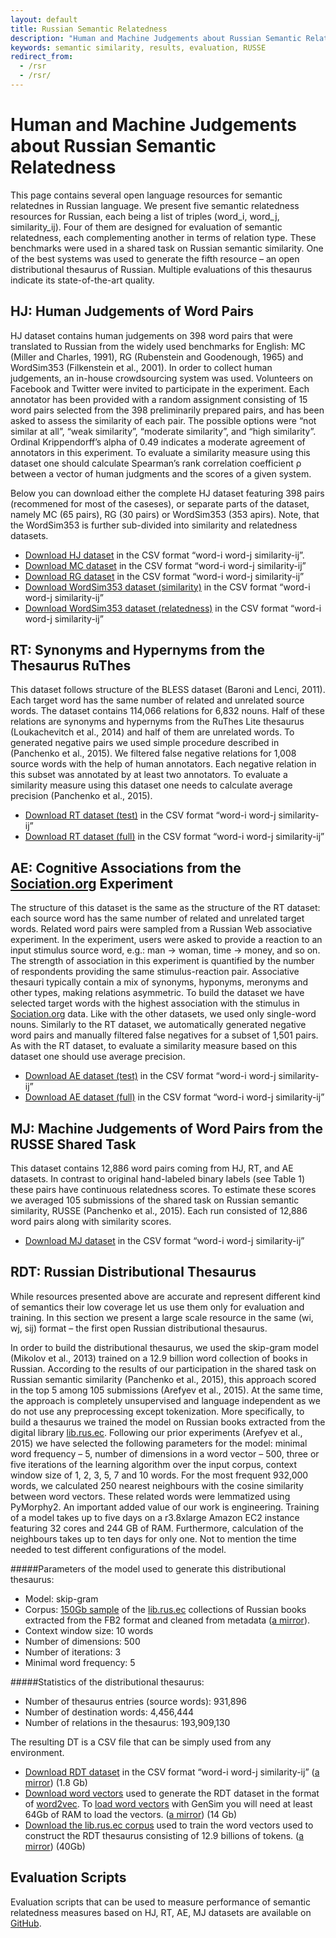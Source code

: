 ```yaml
---
layout: default
title: Russian Semantic Relatedness
description: "Human and Machine Judgements about Russian Semantic Relatedness."
keywords: semantic similarity, results, evaluation, RUSSE
redirect_from:
  - /rsr
  - /rsr/
---
```


# Human and Machine Judgements about Russian Semantic Relatedness

This page contains several open language resources for semantic relatednes in Russian language. We present five semantic relatedness resources for Russian, each being a list of triples (word_i, word_j, similarity_ij). Four of them are designed for evaluation of semantic relatedness, each complementing another in terms of relation type. These benchmarks were used in a shared task on Russian semantic similarity. One of the best systems was used to generate the fifth resource – an open distributional thesaurus of Russian. Multiple evaluations of this thesaurus indicate its state-of-the-art quality.

## HJ: Human Judgements of Word Pairs

HJ dataset contains human judgements on 398 word pairs that were translated to Russian from the widely used benchmarks for English: MC (Miller and Charles, 1991), RG (Rubenstein and Goodenough, 1965) and WordSim353 (Filkenstein et al., 2001). In order to collect human judgements, an in-house crowdsourcing system was used. Volunteers on Facebook and Twitter were invited to participate in the experiment. Each annotator has been provided with a random assignment consisting of 15 word pairs selected from the 398 preliminarily prepared pairs, and has been asked to assess the similarity of each pair. The possible options were “not similar at all”, “weak similarity”, “moderate similarity”, and “high similarity”. Ordinal Krippendorff’s alpha of 0.49 indicates a moderate agreement of annotators in this experiment. To evaluate a similarity measure using this dataset one should calculate Spearman’s rank correlation coefficient ρ between a vector of human judgments and the scores of a given system. 

Below you can download either the complete HJ dataset featuring 398 pairs (recommened for most of the caseses), or separate parts of the dataset, namely MC (65 pairs), RG (30 pairs) or WordSim353 (353 apirs). Note, that the WordSim353 is further sub-divided into similarity and relatedness datasets. 

* [Download HJ dataset](https://github.com/nlpub/russe-evaluation/blob/master/russe/evaluation/hj.csv) in the CSV format “word-i word-j similarity-ij”. 
* [Download MC dataset](https://github.com/nlpub/russe-evaluation/blob/master/russe/evaluation/hj-mc.csv) in the CSV format “word-i word-j similarity-ij”
* [Download RG dataset](https://github.com/nlpub/russe-evaluation/blob/master/russe/evaluation/hj-rg.csv) in the CSV format “word-i word-j similarity-ij”
* [Download WordSim353 dataset (similarity)](https://github.com/nlpub/russe-evaluation/blob/master/russe/evaluation/hj-wordsim353-similarity.csv) in the CSV format “word-i word-j similarity-ij”
* [Download WordSim353 dataset (relatedness)](https://github.com/nlpub/russe-evaluation/blob/master/russe/evaluation/hj-wordsim353-relatedness.csv) in the CSV format “word-i word-j similarity-ij”

## RT: Synonyms and Hypernyms from the Thesaurus RuThes

This dataset follows structure of the BLESS dataset (Baroni and Lenci, 2011). Each target word has the same number of related and unrelated source words. The dataset contains 114,066 relations for 6,832 nouns. Half of these relations are synonyms and hypernyms from the RuThes Lite thesaurus (Loukachevitch et al., 2014) and half of them are unrelated words. To generated negative pairs we used simple procedure described in (Panchenko et al., 2015). We filtered false negative relations for 1,008 source words with the help of human annotators. Each negative relation in this subset was annotated by at least two annotators. To evaluate a similarity measure using this dataset one needs to calculate average precision (Panchenko et al., 2015).

* [Download RT dataset (test)](https://github.com/nlpub/russe-evaluation/blob/master/russe/evaluation/rt-test.csv) in the CSV format “word-i word-j similarity-ij”
* [Download RT dataset (full)](https://raw.githubusercontent.com/nlpub/russe-evaluation/master/russe/evaluation/rt.csv) in the CSV format “word-i word-j similarity-ij”

## AE: Cognitive Associations from the [Sociation.org](http://Sociation.org) Experiment

The structure of this dataset is the same as the structure of the RT dataset: each source word has the same number of related and unrelated target words. Related word pairs were sampled from a Russian Web associative experiment. In the experiment, users were asked to provide a reaction to an input stimulus source word, e.g.: man → woman, time → money, and so on. The strength of association in this experiment is quantified by the number of respondents providing the same stimulus-reaction pair. Associative thesauri typically contain a mix of synonyms, hyponyms, meronyms and other types, making relations asymmetric. To build the dataset we have selected target words with the highest association with the stimulus in [Sociation.org](http://Sociation.org) data. Like with the other datasets, we used only single-word nouns. Similarly to the RT dataset, we automatically generated negative word pairs and manually filtered false negatives for a subset of 1,501 pairs. As with the RT dataset, to evaluate a similarity measure based on this dataset one should use average precision.

* [Download AE dataset (test)](https://github.com/nlpub/russe-evaluation/blob/master/russe/evaluation/ae2-test.csv) in the CSV format “word-i word-j similarity-ij”
* [Download AE dataset (full)](https://raw.githubusercontent.com/nlpub/russe-evaluation/master/russe/evaluation/ae2.csv) in the CSV format “word-i word-j similarity-ij”

## MJ: Machine Judgements of Word Pairs from the RUSSE Shared Task

This dataset contains 12,886 word pairs coming from HJ, RT, and AE datasets. In contrast to original hand-labeled binary labels (see Table 1) these pairs have continuous relatedness scores. To estimate these scores we averaged 105 submissions of the shared task on Russian semantic similarity, RUSSE (Panchenko et al., 2015). Each run consisted of 12,886 word pairs along with similarity scores.

* [Download MJ dataset](https://github.com/nlpub/russe-evaluation/blob/master/russe/evaluation/mj.csv) in the CSV format “word-i word-j similarity-ij”

## RDT: Russian Distributional Thesaurus

While resources presented above are accurate and represent different kind of semantics their low coverage let us use them only for evaluation and training. In this section we present a large scale resource in the same (wi, wj, sij) format – the first open Russian distributional thesaurus.

In order to build the distributional thesaurus, we used the skip-gram model (Mikolov et al., 2013) trained on a 12.9 billion word collection of books in Russian. According to the results of our participation in the shared task on Russian semantic similarity (Panchenko et al., 2015), this approach scored in the top 5 among 105 submissions (Arefyev et al., 2015). At the same time, the approach is completely unsupervised and language independent as we do not use any preprocessing except tokenization. More specifically, to build a thesaurus we trained the model on Russian books extracted from the digital library [lib.rus.ec](http://lib.rus.ec). Following our prior experiments (Arefyev et al., 2015) we have selected the following parameters for the model: minimal word frequency – 5, number of dimensions in a word vector – 500, three or five iterations of the learning algorithm over the input corpus, context window size of 1, 2, 3, 5, 7 and 10 words. For the most frequent 932,000 words, we calculated 250 nearest neighbours with the cosine similarity between word vectors. These related words were lemmatized using PyMorphy2\. An important added value of our work is engineering. Training of a model takes up to five days on a r3.8xlarge Amazon EC2 instance featuring 32 cores and 244 GB of RAM. Furthermore, calculation of the neighbours takes up to ten days for only one. Not to mention the time needed to test different configurations of the model.

#####Parameters of the model used to generate this distributional thesaurus:


* Model: skip-gram
* Corpus: [150Gb sample](https://s3-eu-west-1.amazonaws.com/dsl-research/wiki/librusec_fb2.plain.gz) of the [lib.rus.ec](http://lib.rus.ec) collections of Russian books extracted from the FB2 format and cleaned from metadata ([a mirror](http://panchenko.me/russe/librusec_fb2.plain.gz)).
* Context window size: 10 words
* Number of dimensions: 500
* Number of iterations: 3
* Minimal word frequency: 5

#####Statistics of the distributional thesaurus:

* Number of thesaurus entries (source words): 931,896
* Number of destination words: 4,456,444
* Number of relations in the thesaurus: 193,909,130



The resulting DT is a CSV file that can be simply used from any environment. 

* [Download RDT dataset](https://s3-eu-west-1.amazonaws.com/dsl-research/distrib_thes/3attempt/all.norm-sz500-w10-cb0-it3-min5.w2v.vocab_1100000_similar250.gz) in the CSV format “word-i word-j similarity-ij” ([a mirror](http://panchenko.me/russe/all.norm-sz500-w10-cb0-it3-min5.w2v.vocab_1100000_similar250.gz)) (1.8 Gb)
* [Download word vectors](https://s3-eu-west-1.amazonaws.com/dsl-research/wiki/w2v_export/all.norm-sz500-w10-cb0-it3-min5.w2v) used to generate the RDT dataset in the format of [word2vec](https://code.google.com/p/word2vec/). To [load word vectors](https://github.com/nlpub/russe-evaluation/tree/master/russe/measures/word2vec) with GenSim  you will need at least 64Gb of RAM to load the vectors. ([a mirror](http://panchenko.me/russe/all.norm-sz500-w10-cb0-it3-min5.w2v.vocab_1100000_similar250.gz)) (14 Gb)
* [Download the lib.rus.ec corpus](https://s3-eu-west-1.amazonaws.com/dsl-research/wiki/librusec_fb2.plain.gz) used to train the word vectors used to construct the RDT thesaurus consisting of 12.9 billions of tokens. ([a mirror](http://panchenko.me/russe/librusec_fb2.plain.gz)) (40Gb)

## Evaluation Scripts

Evaluation scripts that can be used to measure performance of semantic relatedness measures based on HJ, RT, AE, MJ datasets are available on [GitHub](https://github.com/nlpub/russe-evaluation/tree/master/russe/evaluation).
